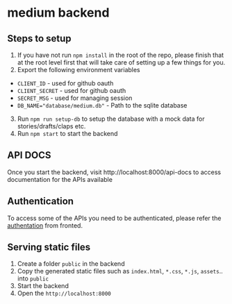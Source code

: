 # medium backend

## Steps to setup

1. If you have not run `npm install` in the root of the repo, please finish that at the root level first that will take care of setting up a few things for you.
2. Export the following environment variables

- `CLIENT_ID` - used for github oauth
- `CLIENT_SECRET` - used for github oauth
- `SECRET_MSG` - used for managing session
- `DB_NAME="database/medium.db"` - Path to the sqlite database

3. Run `npm run setup-db` to setup the database with a mock data for stories/drafts/claps etc.
4. Run `npm start` to start the backend

## API DOCS

Once you start the backend, visit http://localhost:8000/api-docs to access documentation for the APIs available

## Authentication

To access some of the APIs you need to be authenticated, please refer the [authentation](../frontend/README.md#authentication) from fronted.

## Serving static files

1. Create a folder `public` in the backend
2. Copy the generated static files such as `index.html`, `*.css`, `*.js`, `assets`.. into `public`
3. Start the backend
4. Open the `http://localhost:8000`
